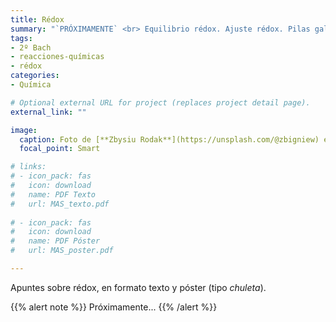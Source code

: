 ```yaml
---
title: Rédox
summary: "`PRÓXIMAMENTE` <br> Equilibrio rédox. Ajuste rédox. Pilas galvánicas. Electrolisis."
tags:
- 2º Bach
- reacciones-químicas
- rédox
categories:
- Química

# Optional external URL for project (replaces project detail page).
external_link: ""

image:
  caption: Foto de [**Zbysiu Rodak**](https://unsplash.com/@zbigniew) en [Unsplash](https://unsplash.com)
  focal_point: Smart

# links:
# - icon_pack: fas
#   icon: download
#   name: PDF Texto
#   url: MAS_texto.pdf
  
# - icon_pack: fas
#   icon: download
#   name: PDF Póster
#   url: MAS_poster.pdf

---
```


Apuntes sobre rédox, en formato texto y póster (tipo _chuleta_).

{{% alert note %}}
Próximamente...
{{% /alert %}}
